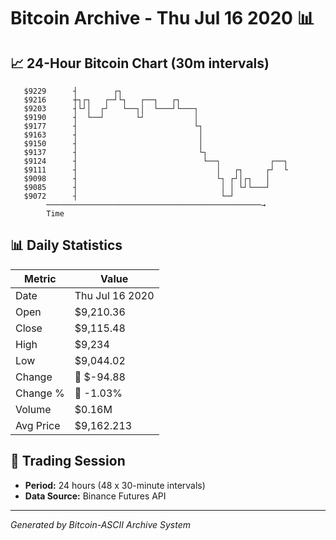 # Bitcoin Archive - Thu Jul 16 2020 📊

## 📈 24-Hour Bitcoin Chart (30m intervals)

```
   $9229      ┤        ┌┐                                      
   $9216      ┼┐┌┐   ┌─┘└┐   ┌──┐   ┌┐                         
   $9203      ┤└┘│  ┌┘   └──┐│  └───┘└───┐                     
   $9190      ┤  └──┘       └┘           │                     
   $9177      ┤                          └┐                    
   $9163      ┤                           │                    
   $9150      ┤                           │                    
   $9137      ┤                           └┐                   
   $9124      ┤                            └──┐           ┌──┐ 
   $9111      ┤                               │   ┌┐     ┌┘  └ 
   $9098      ┤                               └┐ ┌┘│┌┐   │     
   $9085      ┤                                │ │ └┘└───┘     
   $9072      ┤                                └─┘             
        ────────────────────────────────────────────────→
        Time
```

## 📊 Daily Statistics

| Metric | Value |
|--------|-------|
| Date | Thu Jul 16 2020 |
| Open | $9,210.36 |
| Close | $9,115.48 |
| High | $9,234 |
| Low | $9,044.02 |
| Change | 🔴 $-94.88 |
| Change % | 🔴 -1.03% |
| Volume | $0.16M |
| Avg Price | $9,162.213 |

## 📅 Trading Session

- **Period:** 24 hours (48 x 30-minute intervals)
- **Data Source:** Binance Futures API

---
*Generated by Bitcoin-ASCII Archive System*
